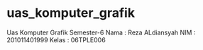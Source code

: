# uas_komputer_grafik

Uas Komputer Grafik Semester-6
Nama : Reza ALdiansyah
NIM : 201011401999
Kelas : 06TPLE006

